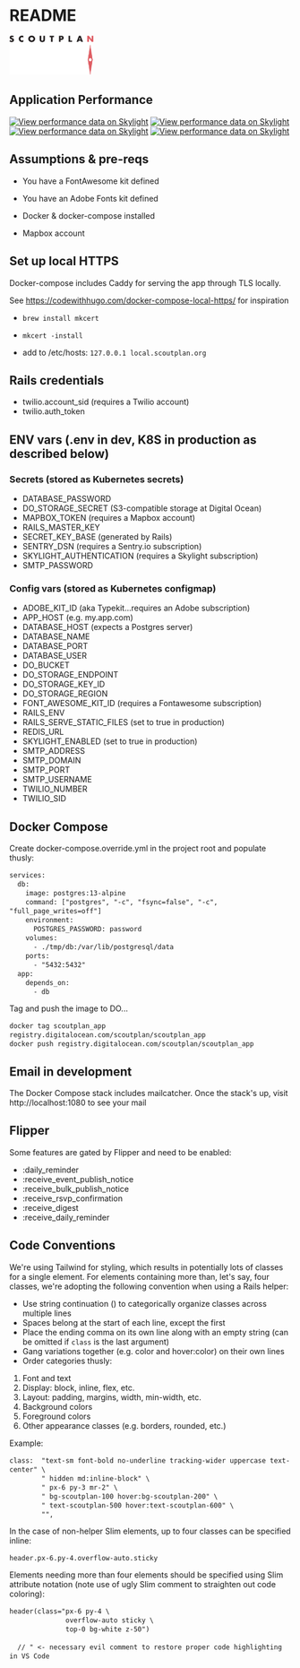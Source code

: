 # README

<img src="./scoutplan_logo.png" width="150"/>



## Application Performance

[![View performance data on Skylight](https://badges.skylight.io/problem/O56zZFqqFZWO.svg)](https://oss.skylight.io/app/applications/O56zZFqqFZWO)
[![View performance data on Skylight](https://badges.skylight.io/typical/O56zZFqqFZWO.svg)](https://oss.skylight.io/app/applications/O56zZFqqFZWO)
[![View performance data on Skylight](https://badges.skylight.io/rpm/O56zZFqqFZWO.svg)](https://oss.skylight.io/app/applications/O56zZFqqFZWO)
[![View performance data on Skylight](https://badges.skylight.io/status/O56zZFqqFZWO.svg)](https://oss.skylight.io/app/applications/O56zZFqqFZWO)

## Assumptions & pre-reqs

* You have a FontAwesome kit defined

* You have an Adobe Fonts kit defined

* Docker & docker-compose installed

* Mapbox account


## Set up local HTTPS

Docker-compose includes Caddy for serving the app through TLS locally.

See https://codewithhugo.com/docker-compose-local-https/ for inspiration

* `brew install mkcert`

* `mkcert -install`

* add to /etc/hosts: `127.0.0.1 local.scoutplan.org`

## Rails credentials

* twilio.account_sid (requires a Twilio account)
* twilio.auth_token

## ENV vars (.env in dev, K8S in production as described below)

### Secrets (stored as Kubernetes secrets)

* DATABASE_PASSWORD
* DO_STORAGE_SECRET (S3-compatible storage at Digital Ocean)
* MAPBOX_TOKEN (requires a Mapbox account)
* RAILS_MASTER_KEY
* SECRET_KEY_BASE (generated by Rails)
* SENTRY_DSN (requires a Sentry.io subscription)
* SKYLIGHT_AUTHENTICATION (requires a Skylight subscription)
* SMTP_PASSWORD

### Config vars (stored as Kubernetes configmap)

* ADOBE_KIT_ID (aka Typekit...requires an Adobe subscription)
* APP_HOST (e.g. my.app.com)
* DATABASE_HOST (expects a Postgres server)
* DATABASE_NAME
* DATABASE_PORT
* DATABASE_USER
* DO_BUCKET
* DO_STORAGE_ENDPOINT
* DO_STORAGE_KEY_ID
* DO_STORAGE_REGION
* FONT_AWESOME_KIT_ID (requires a Fontawesome subscription)
* RAILS_ENV
* RAILS_SERVE_STATIC_FILES (set to true in production)
* REDIS_URL
* SKYLIGHT_ENABLED (set to true in production)
* SMTP_ADDRESS
* SMTP_DOMAIN
* SMTP_PORT
* SMTP_USERNAME
* TWILIO_NUMBER
* TWILIO_SID

## Docker Compose

Create docker-compose.override.yml in the project root and populate thusly:

```
services:
  db:
    image: postgres:13-alpine
    command: ["postgres", "-c", "fsync=false", "-c", "full_page_writes=off"]
    environment:
      POSTGRES_PASSWORD: password
    volumes:
      - ./tmp/db:/var/lib/postgresql/data
    ports:
      - "5432:5432"
  app:
    depends_on:
      - db
```

Tag and push the image to DO...

```
docker tag scoutplan_app registry.digitalocean.com/scoutplan/scoutplan_app
docker push registry.digitalocean.com/scoutplan/scoutplan_app
```

## Email in development

The Docker Compose stack includes mailcatcher. Once the stack's up, visit http://localhost:1080 to see your mail


## Flipper

Some features are gated by Flipper and need to be enabled:

* :daily_reminder
* :receive_event_publish_notice
* :receive_bulk_publish_notice
* :receive_rsvp_confirmation
* :receive_digest
* :receive_daily_reminder

## Code Conventions

We're using Tailwind for styling, which results in potentially lots of classes for a single element. For elements
containing more than, let's say, four classes, we're adopting the following convention when using a Rails helper:

* Use string continuation (\) to categorically organize classes across multiple lines
* Spaces belong at the start of each line, except the first
* Place the ending comma on its own line along with an empty string (can be omitted if `class` is the last argument)
* Gang variations together (e.g. color and hover:color) on their own lines
* Order categories thusly:

1. Font and text
1. Display: block, inline, flex, etc.
1. Layout: padding, margins, width, min-width, etc.
1. Background colors
1. Foreground colors
1. Other appearance classes (e.g. borders, rounded, etc.)

Example:
```
class:  "text-sm font-bold no-underline tracking-wider uppercase text-center" \
        " hidden md:inline-block" \
        " px-6 py-3 mr-2" \
        " bg-scoutplan-100 hover:bg-scoutplan-200" \
        " text-scoutplan-500 hover:text-scoutplan-600" \
        "",
```

In the case of non-helper Slim elements, up to four classes can be specified inline:

```
header.px-6.py-4.overflow-auto.sticky
```

Elements needing more than four elements should be specified using Slim attribute notation (note use of ugly Slim comment
to straighten out code coloring):

```
header(class="px-6 py-4 \
              overflow-auto sticky \
              top-0 bg-white z-50")

  // " <- necessary evil comment to restore proper code highlighting in VS Code
```